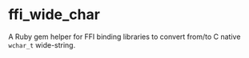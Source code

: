 # ffi_wide_char
A Ruby gem helper for FFI binding libraries to convert from/to C native `wchar_t` wide-string.
